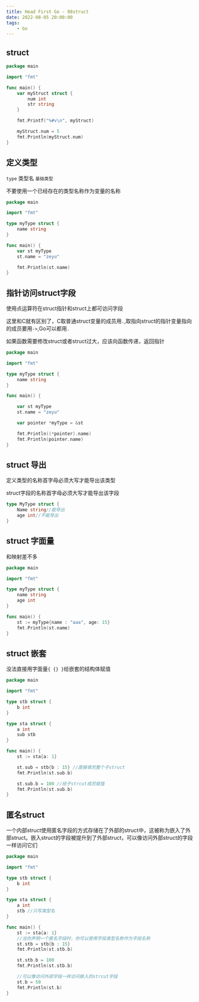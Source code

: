 ```yaml
---
title: Head First Go - 08struct
date: 2022-08-05 20:00:00
tags:
    - Go
---
```


## struct

```go
package main

import "fmt"

func main() {
	var myStruct struct {
		num int
		str string
	}

	fmt.Printf("%#v\n", myStruct)

	myStruct.num = 5
	fmt.Println(myStruct.num)
}
```

## 定义类型
`type` 类型名 `基础类型`

不要使用一个已经存在的类型名称作为变量的名称

```go
package main

import "fmt"

type myType struct {
	name string
}

func main() {
	var st myType
	st.name = "zeyu"

	fmt.Println(st.name)
}
```

## 指针访问struct字段
使用点运算符在struct指针和struct上都可访问字段

这里和C就有区别了，C取普通struct变量的成员用`.`,取指向struct的指针变量指向的成员要用`->`,Go可以都用`.`

如果函数需要修改struct或者struct过大，应该向函数传递，返回指针

```go
package main

import "fmt"

type myType struct {
	name string
}

func main() {

	var st myType
	st.name = "zeyu"

	var pointer *myType = &st

	fmt.Println((*pointer).name)
	fmt.Println(pointer.name)
}
```

## struct 导出
定义类型的名称首字母必须大写才能导出该类型

struct字段的名称首字母必须大写才能导出该字段
```go
type MyType struct {
	Name string//能导出
	age int//不能导出
}
```

## struct 字面量
和映射差不多
```go
package main

import "fmt"

type myType struct {
	name string
	age int
}

func main() {
	st := myType{name : "aaa", age: 15}
	fmt.Println(st.name)
}
```

## struct 嵌套
没法直接用字面量`{ {} }`给嵌套的结构体赋值 

```go
package main

import "fmt"

type stb struct {
	b int
}

type sta struct {
	a int
	sub stb 
}

func main() {
	st := sta{a: 1}

	st.sub = stb{b : 15} //直接填充整个子struct
	fmt.Println(st.sub.b)

	st.sub.b = 100 //给子strcut成员赋值
	fmt.Println(st.sub.b)
}
```
## 匿名struct
一个内部struct使用匿名字段的方式存储在了外部的struct中，这被称为嵌入了外部struct。嵌入struct的字段被提升到了外部struct，可以像访问外部struct的字段一样访问它们

```go
package main

import "fmt"

type stb struct {
	b int
}

type sta struct {
	a int
	stb //只写类型名 
}

func main() {
	st := sta{a: 1}
    //当你声明一个匿名字段时，你可以使用字段类型名称作为字段名称
	st.stb = stb{b : 15}
	fmt.Println(st.stb.b)

	st.stb.b = 100
	fmt.Println(st.stb.b)

    //可以像访问外部字段一样访问嵌入的strcut字段
	st.b = 50
	fmt.Println(st.b)
}
```